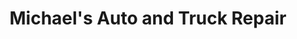 ---
title: "Michael's Auto and Truck Repair"
url: /amherst/michaels-auto-and-truck-repair/
shop: car repair
---